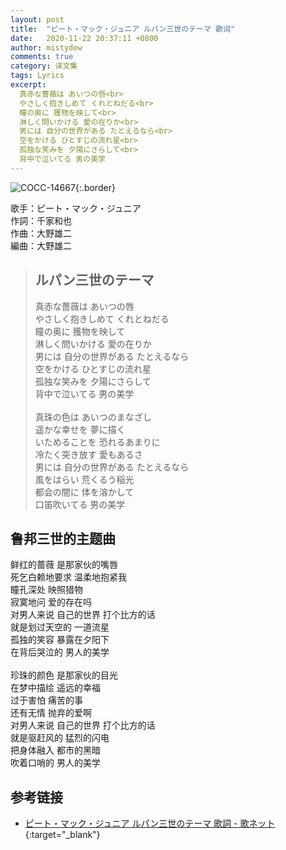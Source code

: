```yaml
---
layout: post
title:  "ピート・マック・ジュニア ルパン三世のテーマ 歌词"
date:   2020-11-22 20:37:11 +0800
author: mistydew
comments: true
category: 译文集
tags: Lyrics
excerpt:
  真赤な薔薇は あいつの唇<br>
  やさしく抱きしめて くれとねだる<br>
  瞳の奥に 獲物を映して<br>
  淋しく問いかける 愛の在りか<br>
  男には 自分の世界がある たとえるなら<br>
  空をかける ひとすじの流れ星<br>
  孤独な笑みを 夕陽にさらして<br>
  背中で泣いてる 男の美学
---
```

![COCC-14667](https://columbia.jp/prod-info/jacket/COCC-14667.jpg){:.border}

歌手：ピート・マック・ジュニア<br>
作詞：千家和也<br>
作曲：大野雄二<br>
編曲：大野雄二

<blockquote class="original">
  <h2>ルパン三世のテーマ</h2>
  <p>
    真赤な薔薇は あいつの唇<br>
    やさしく抱きしめて くれとねだる<br>
    瞳の奥に 獲物を映して<br>
    淋しく問いかける 愛の在りか<br>
    男には 自分の世界がある たとえるなら<br>
    空をかける ひとすじの流れ星<br>
    孤独な笑みを 夕陽にさらして<br>
    背中で泣いてる 男の美学<br>
    <br>
    真珠の色は あいつのまなざし<br>
    遥かな幸せを 夢に描く<br>
    いためることを 恐れるあまりに<br>
    冷たく突き放す 愛もあるさ<br>
    男には 自分の世界がある たとえるなら<br>
    風をはらい 荒くるう稲光<br>
    都会の闇に 体を溶かして<br>
    口笛吹いてる 男の美学
  </p>
</blockquote>

<div class="translation">
  <h2>鲁邦三世的主题曲</h2>
  <p>
    鲜红的蔷薇 是那家伙的嘴唇<br>
    死乞白赖地要求 温柔地抱紧我<br>
    瞳孔深处 映照猎物<br>
    寂寞地问 爱的存在吗<br>
    对男人来说 自己的世界 打个比方的话<br>
    就是划过天空的 一道流星<br>
    孤独的笑容 暴露在夕阳下<br>
    在背后哭泣的 男人的美学<br>
    <br>
    珍珠的颜色 是那家伙的目光<br>
    在梦中描绘 遥远的幸福<br>
    过于害怕 痛苦的事<br>
    还有无情 抛弃的爱啊<br>
    对男人来说 自己的世界 打个比方的话<br>
    就是驱赶风的 猛烈的闪电<br>
    把身体融入 都市的黑暗<br>
    吹着口哨的 男人的美学
  </p>
</div>

## 参考链接

* [ピート・マック・ジュニア ルパン三世のテーマ 歌詞 - 歌ネット](https://www.uta-net.com/song/39545/){:target="_blank"}
